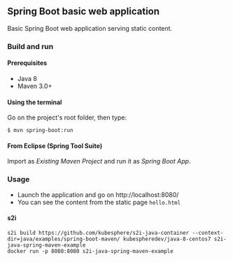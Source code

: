 ## Spring Boot basic web application

Basic Spring Boot web application serving static content.

### Build and run

#### Prerequisites

- Java 8
- Maven 3.0+

#### Using the terminal

Go on the project's root folder, then type:

    $ mvn spring-boot:run

#### From Eclipse (Spring Tool Suite)

Import as *Existing Maven Project* and run it as *Spring Boot App*.


### Usage

- Launch the application and go on http://localhost:8080/
- You can see the content from the static page `hello.html`

#### s2i 

    s2i build https://github.com/kubesphere/s2i-java-container --context-dir=java/examples/spring-boot-maven/ kubespheredev/java-8-centos7 s2i-java-spring-maven-example
    docker run -p 8080:8080 s2i-java-spring-maven-example
